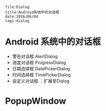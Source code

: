 ```
file:Dialog
title:Android系统中的对话框
date:2016/06/04
tags:dialog
```
# Android 系统中的对话框

* 警告对话框 AlertDialog
* 进度对话框 ProgressDialog
* 日期选择框 DatePickerDialog
* 时间选择框 TimePickerDialog
* 自定义对话框 ：扩展至Dialog

# PopupWindow

